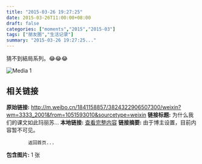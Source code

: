 ```yaml
---
title: "2015-03-26 19:27:25"
date: 2015-03-26T11:00:00+08:00
draft: false
categories: ["moments","2015","2015-03"]
tags: ["朋友圈","生活记录"]
summary: "2015-03-26 19:27:25..."
---
```


猜不到結局系列。😂😂😂

![Media 1](/Moments/photos/2015-03-26/201503261927250.jpg)

## 相关链接

**原始链接:** http://m.weibo.cn/1841158857/3824322906507300/weixin?wm=3333_2001&from=1051593010&sourcetype=weixin
**链接标题:** 为什么我们的课文如此玛丽苏...
**本地链接:** [查看完整内容](/link_content/2015/03/2015-03-26-1/link_content/)
**链接摘要:** 由于博主设置，目前内容暂不可见。
    
            返回首页...
**包含图片:** 1 张

